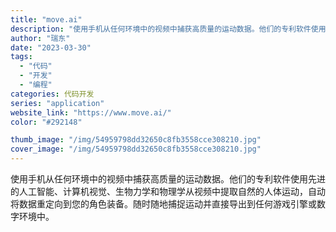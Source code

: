 ```yaml
---
title: "move.ai"
description: "使用手机从任何环境中的视频中捕获高质量的运动数据。他们的专利软件使用先进的人工智能、计算机视觉、生物力学和物理学从视频中"
author: "瑞东"
date: "2023-03-30"
tags:
  - "代码"
  - "开发"
  - "编程"
categories: 代码开发
series: "application"
website_link: "https://www.move.ai/"
color: "#292148"

thumb_image: "/img/54959798dd32650c8fb3558cce308210.jpg"
cover_image: "/img/54959798dd32650c8fb3558cce308210.jpg"
---
```


使用手机从任何环境中的视频中捕获高质量的运动数据。他们的专利软件使用先进的人工智能、计算机视觉、生物力学和物理学从视频中提取自然的人体运动，自动将数据重定向到您的角色装备。随时随地捕捉运动并直接导出到任何游戏引擎或数字环境中。
